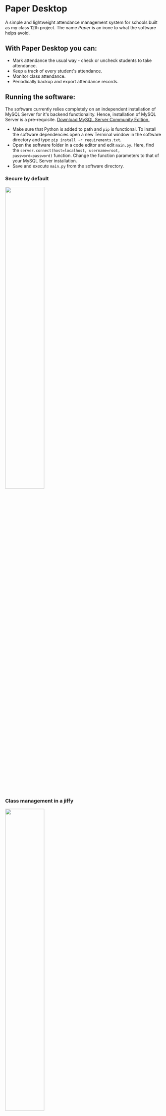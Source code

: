 # Paper Desktop
A simple and lightweight attendance management system for schools built as my class 12th project. The name _Paper_ is an irone to what the software helps avoid.

## With Paper Desktop you can:
- Mark attendance the usual way - check or uncheck students to take attendance.
- Keep a track of every student's attendance.
- Monitor class attendance.
- Periodically backup and export attendance records.

## Running the software:
The software currently relies completely on an independent installation of MySQL Server for it's backend functionality. Hence, installation of MySQL Server is a pre-requisite. [Download MySQL Server Community Edition.](https://dev.mysql.com/downloads/installer/)<br>

- Make sure that Python is added to path and `pip` is functional. To install the software dependencies open a new Terminal window in the software directory and type `pip install -r requirements.txt`. 
- Open the software folder in a code editor and edit `main.py`. Here, find the `server.connect(host=localhost, username=root, password=password)` function. Change the function parameters to that of your MySQL Server installation.
- Save and execute `main.py` from the software directory.

### Secure by default
<img src='https://github.com/kmr-srbh/paper-desktop/assets/151380951/0a94852b-250b-4c27-9d26-31158d59a018' height='50%' width='50%'>

### Class management in a jiffy
<img src='https://github.com/kmr-srbh/paper-desktop/assets/151380951/27fda5e1-9778-4b1e-bc47-6563bca1bb02' height='50%' width='50%'>

### Taking attendance is a no time process
<img src='https://github.com/kmr-srbh/paper-desktop/assets/151380951/e6285de1-79c1-410c-9a38-b9f86417451b' height='50%' width='50%'>

### Attendance for latecomers
<img src='https://github.com/kmr-srbh/paper-desktop/assets/151380951/f7088267-0960-456c-b490-a25230bbd552' height='50%' width='50%'>

### Daily attendance reports
<img src='https://github.com/kmr-srbh/paper-desktop/assets/151380951/e6bc15b5-5788-4e78-957f-1cad31820860' height='50%' width='50%'>

### Class attendance record in a glance
<img src='https://github.com/kmr-srbh/paper-desktop/assets/151380951/efe3faa4-b528-4b00-9eb5-20cb7f6cda7c' height='50%' width='50%'>

### Every student is monitored
<img src='https://github.com/kmr-srbh/paper-desktop/assets/151380951/d87d30d9-7539-4f3f-8cd2-bbed857b25d1' height='50%' width='50%'>

### Settings that save time...
<img src='https://github.com/kmr-srbh/paper-desktop/assets/151380951/70621d93-d195-4946-9920-71239fa3dcaf' height='50%' width='50%'>

### ...and hard-work
<img src='https://github.com/kmr-srbh/paper-desktop/assets/151380951/af93b7a3-1831-47f3-9bfd-22ac7a3bf87d' height='50%' width='50%'>
